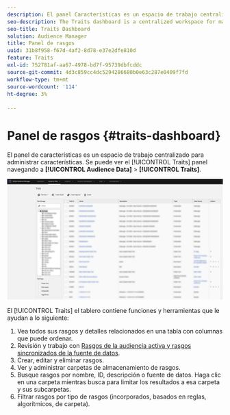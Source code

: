 ```yaml
---
description: El panel Características es un espacio de trabajo centralizado para administrar características.
seo-description: The Traits dashboard is a centralized workspace for managing traits.
seo-title: Traits Dashboard
solution: Audience Manager
title: Panel de rasgos
uuid: 31b8f958-f67d-4af2-8d78-e37e2dfe810d
feature: Traits
exl-id: 752781af-aa67-4978-bd7f-95739dbfcddc
source-git-commit: 4d3c859cc4dc5294286680b0e63c287e0409f7fd
workflow-type: tm+mt
source-wordcount: '114'
ht-degree: 3%

---
```


# Panel de rasgos {#traits-dashboard}

El panel de características es un espacio de trabajo centralizado para administrar características. Se puede ver el [!UICONTROL Traits] panel navegando a **[!UICONTROL Audience Data]** > **[!UICONTROL Traits]**.

![](assets/traits-dashboard.png)

<!-- c_tb_dashboard.xml -->

El [!UICONTROL Traits] el tablero contiene funciones y herramientas que le ayudan a lo siguiente:

1. Vea todos sus rasgos y detalles relacionados en una tabla con columnas que puede ordenar.
2. Revisión y trabajo con [Rasgos de la audiencia activa y rasgos sincronizados de la fuente de datos](../../features/traits/client-activity-synced-audience-traits.md).
3. Crear, editar y eliminar rasgos.
4. Ver y administrar carpetas de almacenamiento de rasgos.
5. Busque rasgos por nombre, ID, descripción o fuente de datos. Haga clic en una carpeta mientras busca para limitar los resultados a esa carpeta y sus subcarpetas.
6. Filtrar rasgos por tipo de rasgos (incorporados, basados en reglas, algorítmicos, de carpeta).
